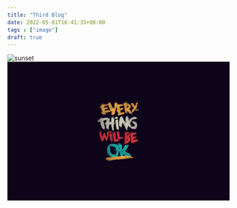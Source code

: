 ```yaml
---
title: "Third Blog"
date: 2022-05-01T16:41:35+08:00
tags : ["image"]
draft: true
---
```


![sunset](images/test.jpg)
![sunset](test.jpg)


